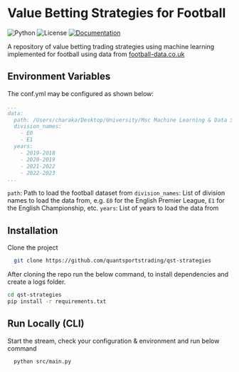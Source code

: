 
# Value Betting Strategies for Football
![Python](https://img.shields.io/badge/python-3.10+-blue)
![License](https://camo.githubusercontent.com/890acbdcb87868b382af9a4b1fac507b9659d9bf/68747470733a2f2f696d672e736869656c64732e696f2f62616467652f6c6963656e73652d4d49542d626c75652e737667)
[![Documentation](https://img.shields.io/badge/ref-Documentation-blue)](https://jsg71.github.io/QST_Template/)

A repository of value betting trading strategies using machine learning implemented for football using data from [football-data.co.uk](https://www.football-data.co.uk/downloadm.php)

## Environment Variables
The conf.yml may be configured as shown below:
```yml
...
data:
  path: /Users/charaka/Desktop/University/Msc Machine Learning & Data Science/Masters Project/football-data
  division_names:
    - E0
    - E1
  years:
    - 2019-2018
    - 2020-2019
    - 2021-2022
    - 2022-2023
...
```

`path`: Path to load the football dataset from 
`division_names`: List of division names to load the data from, e.g. `E0` for the English Premier League, `E1` for the English Championship, etc.
`years`: List of years to load the data from

## Installation

Clone the project

```bash
  git clone https://github.com/quantsportstrading/qst-strategies
```

After cloning the repo run the below command, to install dependencies and create a logs folder. 

```bash
cd qst-strategies
pip install -r requirements.txt
```

## Run Locally (CLI)
Start the stream, check your configuration & environment and run below command 

```bash
  python src/main.py
```
